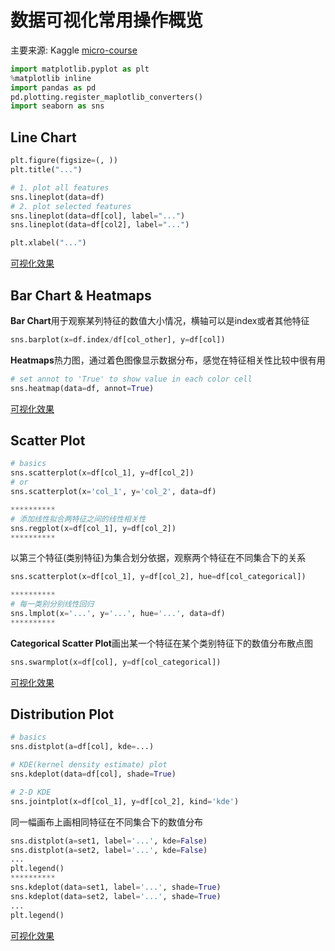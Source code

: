 # 数据可视化常用操作概览  
主要来源: Kaggle [micro-course](https://www.kaggle.com/learn/data-visualization)  
```python
import matplotlib.pyplot as plt
%matplotlib inline
import pandas as pd
pd.plotting.register_maplotlib_converters()
import seaborn as sns
```
## Line Chart  
```python
plt.figure(figsize=(, ))
plt.title("...")

# 1. plot all features
sns.lineplot(data=df)
# 2. plot selected features
sns.lineplot(data=df[col], label="...")
sns.lineplot(data=df[col2], label="...")

plt.xlabel("...")
```
[可视化效果](https://www.kaggle.com/alexisbcook/line-charts)  
## Bar Chart & Heatmaps  
**Bar Chart**用于观察某列特征的数值大小情况，横轴可以是index或者其他特征  
```python
sns.barplot(x=df.index/df[col_other], y=df[col])
```
**Heatmaps**热力图，通过着色图像显示数据分布，感觉在特征相关性比较中很有用
```python
# set annot to 'True' to show value in each color cell
sns.heatmap(data=df, annot=True)
```
[可视化效果](https://www.kaggle.com/alexisbcook/bar-charts-and-heatmaps)  
## Scatter Plot  
```python
# basics
sns.scatterplot(x=df[col_1], y=df[col_2])
# or
sns.scatterplot(x='col_1', y='col_2', data=df)

**********
# 添加线性拟合两特征之间的线性相关性  
sns.regplot(x=df[col_1], y=df[col_2])
**********
```
以第三个特征(类别特征)为集合划分依据，观察两个特征在不同集合下的关系  
```python
sns.scatterplot(x=df[col_1], y=df[col_2], hue=df[col_categorical])

**********
# 每一类别分别线性回归
sns.lmplot(x='...', y='...', hue='...', data=df)
**********
```
**Categorical Scatter Plot**画出某一个特征在某个类别特征下的数值分布散点图  
```python
sns.swarmplot(x=df[col], y=df[col_categorical])
```
[可视化效果](https://www.kaggle.com/alexisbcook/scatter-plots)
## Distribution Plot  
```python
# basics
sns.distplot(a=df[col], kde=...)

# KDE(kernel density estimate) plot
sns.kdeplot(data=df[col], shade=True)

# 2-D KDE
sns.jointplot(x=df[col_1], y=df[col_2], kind='kde')
```
同一幅画布上画相同特征在不同集合下的数值分布  
```python
sns.distplot(a=set1, label='...', kde=False)
sns.distplot(a=set2, label='...', kde=False)
...
plt.legend()
**********
sns.kdeplot(data=set1, label='...', shade=True)
sns.kdeplot(data=set2, label='...', shade=True)
...
plt.legend()
```
[可视化效果](https://www.kaggle.com/alexisbcook/distributions)  
